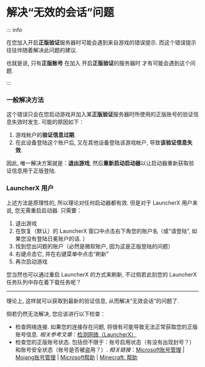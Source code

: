 # 解决“无效的会话”问题

::: info 

在您加入开启**正版验证**服务器时可能会遇到来自游戏的错误提示. 而这个错误提示往往伴随着解决此问题的建议. 

也就是说, 只有**正版账号** 在加入 开启**正版验证**的服务器时 才有可能会遇到这个问题. 

:::

### 一般解决方法

这个错误只会在您启动游戏并加入某**正版验证**服务器时所使用的正版账号的验证信息失效时发生. 可能的原因如下：

1. 游戏帐户的**验证信息过期**. 
2.  在此设备登陆这个账户后, 又在其他设备登陆该游戏帐户, 导致**该验证信息失效**. 

因此, 唯一解决方案就是：**退出游戏**, 然后**重新启动启动器**以让启动器重新获取验证信息用于正版登陆. 

### LauncherX 用户

上述方法是原理性的, 所以理论对任何启动器都有效. 但是对于 LauncherX 用户来说, 您无需重启启动器. 只需要：

1. 退出游戏
2. 在恢复（默认）的 LauncherX 窗口中点击右下角您的账户名（或“请登陆”, 如果您没有登陆日冕账户的话. ）
3. 找到您出问题的账户（必然是微软账户, 因为这是正版登陆的问题）
4. 右键点击它, 并在右键菜单中点击“刷新”
5. 再次启动游戏

您当然也可以通过重启 LauncherX 的方式来刷新, 不过倘若此刻您的 LauncherX 任务队列中存在着下载任务呢？

--------------

理论上, 这样就可以获取到最新的验证信息, 从而解决“无效会话”的问题了. 

倘若仍然无法解决, 您应该进行以下检查：

- 检查网络连接. 如果您的连接存在问题, 将很有可能导致无法正常获取您的正版账号信息. *相关参考文章*：[检测网络（LauncherX）](/zhCN/lxguide/settings/special/check-network)
- 检查您的正版账号状态. 包括但不限于：账号启用状态（有没有出现封号？）和账号安全状态（账号是否被盗用？）. *相关链接*：[Microsoft账号管理](https://account.microsoft.com) | [Mojang账号管理](https://account.mojang.com) | [Microsoft帮助](https://support.microsoft.com/zh-cn/contactus/) | [Minecraft: 帮助](https://help.minecraft.net/hc/en-us)





